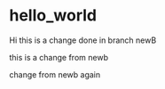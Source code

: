 # hello_world

Hi 
this is a change done in branch newB

this is a change from newb

change from newb again

